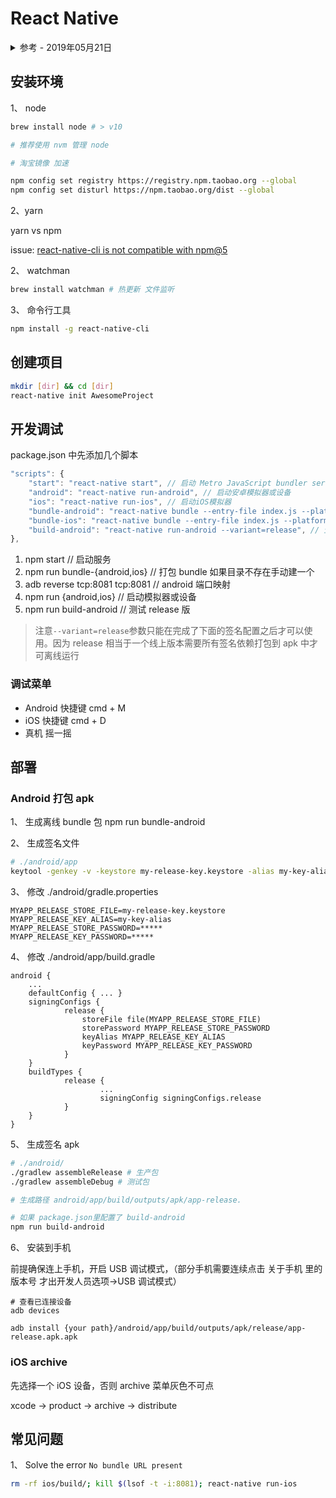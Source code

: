 # React Native

<details>
<summary>参考 - 2019年05月21日</summary>

- [打包 APK](https://reactnative.cn/docs/signed-apk-android/)
- [签署您的应用](https://developer.android.com/studio/publish/app-signing)

</details>

## 安装环境

1、 node

```bash
brew install node # > v10

# 推荐使用 nvm 管理 node

# 淘宝镜像 加速

npm config set registry https://registry.npm.taobao.org --global
npm config set disturl https://npm.taobao.org/dist --global

```

2、yarn

yarn vs npm

issue: [react-native-cli is not compatible with npm@5](https://github.com/facebook/react-native/issues/14767)

2、 watchman

```bash
brew install watchman # 热更新 文件监听
```

3、 命令行工具

```bash
npm install -g react-native-cli
```

## 创建项目

```bash
mkdir [dir] && cd [dir]
react-native init AwesomeProject
```

## 开发调试

package.json 中先添加几个脚本

```js
"scripts": {
	"start": "react-native start", // 启动 Metro JavaScript bundler server
	"android": "react-native run-android", // 启动安卓模拟器或设备
	"ios": "react-native run-ios", // 启动iOS模拟器
	"bundle-android": "react-native bundle --entry-file index.js --platform android --dev false --bundle-output ./android/app/src/main/assets/index.android.bundle --assets-dest ./android/app/src/main/res/", // 打包 bundle 离线包
	"bundle-ios": "react-native bundle --entry-file index.js --platform ios --dev false --bundle-output ./ios/bundle/main.jsbundle --assets-dest ./ios/bundle", // 打包 bundle 离线包
	"build-android": "react-native run-android --variant=release", // 生成 apk release包
},
```

1. npm start // 启动服务
2. npm run bundle-{android,ios} // 打包 bundle 如果目录不存在手动建一个
3. adb reverse tcp:8081 tcp:8081 // android 端口映射
4. npm run {android,ios} // 启动模拟器或设备
5. npm run build-android // 测试 release 版

> 注意`--variant=release`参数只能在完成了下面的签名配置之后才可以使用。因为 release 相当于一个线上版本需要所有签名依赖打包到 apk 中才可离线运行

### 调试菜单

- Android 快捷键 cmd + M
- iOS 快捷键 cmd + D
- 真机 摇一摇

## 部署

### Android 打包 apk

1、 生成离线 bundle 包 npm run bundle-android

2、 生成签名文件

```bash
# ./android/app
keytool -genkey -v -keystore my-release-key.keystore -alias my-key-alias -keyalg RSA -keysize 2048 -validity 10000
```

3、 修改 ./android/gradle.properties

```
MYAPP_RELEASE_STORE_FILE=my-release-key.keystore
MYAPP_RELEASE_KEY_ALIAS=my-key-alias
MYAPP_RELEASE_STORE_PASSWORD=*****
MYAPP_RELEASE_KEY_PASSWORD=*****
```

4、 修改 ./android/app/build.gradle

```
android {
	...
	defaultConfig { ... }
	signingConfigs {
			release {
				storeFile file(MYAPP_RELEASE_STORE_FILE)
				storePassword MYAPP_RELEASE_STORE_PASSWORD
				keyAlias MYAPP_RELEASE_KEY_ALIAS
				keyPassword MYAPP_RELEASE_KEY_PASSWORD
			}
	}
	buildTypes {
			release {
					...
					signingConfig signingConfigs.release
			}
	}
}
```

5、 生成签名 apk

```bash
# ./android/
./gradlew assembleRelease # 生产包
./gradlew assembleDebug # 测试包

# 生成路径 android/app/build/outputs/apk/app-release.

# 如果 package.json里配置了 build-android
npm run build-android
```

6、 安装到手机

前提确保连上手机，开启 USB 调试模式，（部分手机需要连续点击 关于手机 里的 版本号 才出开发人员选项->USB 调试模式）

```
# 查看已连接设备
adb devices

adb install {your path}/android/app/build/outputs/apk/release/app-release.apk.apk
```

### iOS archive

先选择一个 iOS 设备，否则 archive 菜单灰色不可点

xcode -> product -> archive -> distribute

## 常见问题

1、 Solve the error `No bundle URL present`

```bash
rm -rf ios/build/; kill $(lsof -t -i:8081); react-native run-ios
```
